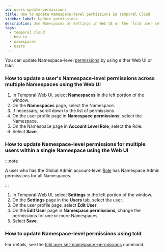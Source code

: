 ```yaml
---
id: users-update-permissions
title: How to update Namespace-level permissions in Temporal Cloud
sidebar_label: Update permissions
description: Use Namespaces or Settings in Web UI or the `tcld user set-namespace-permissions` command.
tags:
  - temporal cloud
  - how-to
  - namespaces
  - users
---
```


You can update Namespace-level [permissions](/cloud/users-namespace-level-permissions) by using either Web UI or tcld.

<!-- How to update Namespace-level permissions for a Namespace in Temporal Cloud using Web UI -->

### How to update a user's Namespace-level permissions across multiple Namespaces using the Web UI

1. In Temporal Web UI, select **Namespaces** in the left portion of the window.
1. On the **Namespaces** page, select the Namespace.
1. If necessary, scroll down to the list of permissions
1. On the user profile page in **Namespace permissions**, select the Namespace.
1. On the Namespace page in **Account Level Role**, select the Role.
1. Select **Save**.

<!-- How to update Namespace-level permissions for a user in Temporal Cloud using Web UI -->

### How to update Namespace-level permissions for multiple users within a single Namespace using the Web UI

:::note

A user who has the Global Admin account-level [Role](/cloud/users-account-level-roles) has Namespace Admin permissions for all Namespaces.

:::

1. In Temporal Web UI, select **Settings** in the left portion of the window.
1. On the **Settings** page in the **Users** tab, select the user.
1. On the user profile page, select **Edit User**.
1. On the **Edit User** page in **Namespace permissions**, change the permissions for one or more Namespaces.
1. Select **Save**.

<!-- How to update an account-level Role in Temporal Cloud using tcld -->

### How to update Namespace-level permissions using tcld

For details, see the [tcld user set-namespace-permissions](/cloud/tcld/user/set-namespace-permissions) command.
